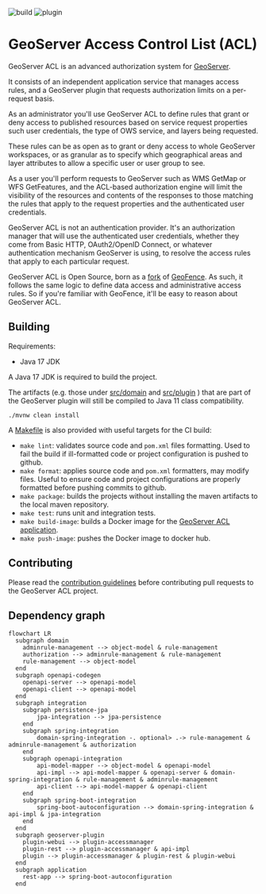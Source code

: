 ![build](https://github.com/geoserver/geoserver-acl/actions/workflows/build.yaml/badge.svg)
![plugin](https://github.com/groldan/geoserver-acl/actions/workflows/build-plugin.yaml/badge.svg)

# GeoServer Access Control List (ACL)

GeoServer ACL is an advanced authorization system for [GeoServer](https://geoserver.org/).

It consists of an independent application service that manages access rules,
and a GeoServer plugin that requests authorization limits on a per-request basis.

As an administrator you'll use GeoServer ACL to define rules
that grant or deny access to published resources based on
service request properties such user credentials, the type
of OWS service, and layers being requested.

These rules can be as open as to grant or deny access
to whole GeoServer workspaces, or as granular as to specify
which geographical areas and layer attributes to allow a
specific user or user group to see.

As a user you'll perform requests to GeoServer such as WMS GetMap or WFS GetFeatures,
and the ACL-based authorization engine will limit the visibility
of the resources and contents of the responses to those matching
the rules that apply to the request properties and the authenticated
user credentials.

GeoServer ACL is not an authentication provider. It's an authorization
manager that will use the authenticated user credentials, whether
they come from Basic HTTP, OAuth2/OpenID Connect, or whatever authentication
mechanism GeoServer is using, to resolve the access rules that apply
to each particular request.

GeoServer ACL is Open Source, born as a
[fork](https://en.wikipedia.org/wiki/Fork_%28software_development%29) of 
[GeoFence](https://github.com/geoserver/geofence).
As such, it follows the same logic to define data access and administrative
access rules. So if you're familiar with GeoFence, it'll be easy to reason
about GeoServer ACL.

## Building

Requirements:

- Java 17 JDK

A Java 17 JDK is required to build the project.

The artifacts (e.g. those under [src/domain](./src/domain/README.md)
and [src/plugin](./src/plugin/README.md) ) that are part of the GeoServer plugin will still be compiled to Java 11 class compatibility.

```
./mvnw clean install
```

A [Makefile](Makefile) is also provided with useful targets for the CI build:

* `make lint`: validates source code and `pom.xml` files formatting. Used to fail the build if ill-formatted code or project configuration is pushed to github.
* `make format`: applies source code and `pom.xml` formatters, may modify files. Useful to ensure code and project configurations are properly formatted before pushing commits to github.
* `make package`: builds the projects without installing the maven artifacts to the local maven repository.
* `make test`: runs unit and integration tests.
* `make build-image`: builds a Docker image for the [GeoServer ACL application](src/artifacts/api/README.md).
* `make push-image`: pushes the Docker image to docker hub.


## Contributing

Please read the [contribution guidelines](CONTRIBUTING.md) before contributing pull requests to the GeoServer ACL project.

## Dependency graph

```mermaid
flowchart LR
  subgraph domain
    adminrule-management --> object-model & rule-management
    authorization --> adminrule-management & rule-management
    rule-management --> object-model
  end
  subgraph openapi-codegen
    openapi-server --> openapi-model
    openapi-client --> openapi-model
  end
  subgraph integration
    subgraph persistence-jpa
        jpa-integration --> jpa-persistence
    end
    subgraph spring-integration
        domain-spring-integration -. optional> .-> rule-management & adminrule-management & authorization
    end
    subgraph openapi-integration
        api-model-mapper --> object-model & openapi-model
        api-impl --> api-model-mapper & openapi-server & domain-spring-integration & rule-management & adminrule-management
        api-client --> api-model-mapper & openapi-client
    end
    subgraph spring-boot-integration
        spring-boot-autoconfiguration --> domain-spring-integration & api-impl & jpa-integration
    end
  end
  subgraph geoserver-plugin
    plugin-webui --> plugin-accessmanager
    plugin-rest --> plugin-accessmanager & api-impl
    plugin --> plugin-accessmanager & plugin-rest & plugin-webui
  end
  subgraph application
    rest-app --> spring-boot-autoconfiguration
  end
```
